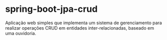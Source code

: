 # spring-boot-jpa-crud
Aplicação web simples que implementa um sistema de gerenciamento para realizar operações CRUD em entidades inter-relacionadas, baseado em uma ouvidoria.
